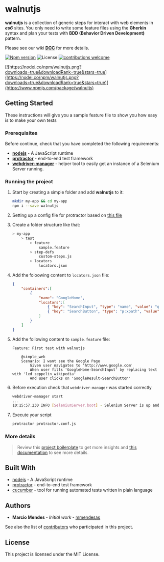 # walnutjs

**walnutjs** is a collection of generic steps for interact with web elements in _**es6**_ sites.
You only need to write some feature files using the **Gherkin** syntax and plan your tests with **BDD (Behavior Driven Development)** pattern.

Please see our wiki **[DOC](https://github.com/sednemm/walnutjs/wiki)** for more details.


[![Npm version](https://img.shields.io/npm/v/walnutjs.svg?style=flat-square)](https://www.npmjs.com/package/walnutjs)
![License](https://img.shields.io/npm/l/walnutjs.svg?style=flat-square)
[![contributions welcome](https://img.shields.io/badge/contributions-welcome-brightgreen.svg?style=flat)](https://github.com/dwyl/esta/issues)


[![https://nodei.co/npm/walnutjs.png?downloads=true&downloadRank=true&stars=true](https://nodei.co/npm/walnutjs.png?downloads=true&downloadRank=true&stars=true)](https://www.npmjs.com/package/walnutjs)


## Getting Started
These instructions will give you a sample feature file to show you how easy is to make your own tests

### Prerequisites
Before continue, check that you have completed the following requirements:
* [**nodejs**](https://nodejs.org/en/) - A JavaScript runtime
* [**protractor**](https://www.protractortest.org/#/) - end-to-end test framework
* [**webdriver-manager**](https://www.protractortest.org/#/) - helper tool to easily get an instance of a Selenium Server running.

### Running the project
1. Start by creating a simple folder and add **walnutjs** to it:
    ```sh
    mkdir my-app && cd my-app
    npm i --save walnutjs
    ```
2. Setting up a config file for protractor based on [this file](https://github.com/mmendesas/walnutjs-test/blob/master/protractor.conf.js)
3. Create a folder structure like that:
    ```sh
    > my-app
        > test
            > feature
                sample.feature
            > step-defs
                custom-steps.js
            > locators
                locators.json
    ```
4. Add the foloowing content to `locators.json` file:
    ```json
    {
        "containers":[
            {
                "name": "GoogleHome",
                "locators":[
                    { "key": "SearchInput", "type": "name", "value": "q" },
                    { "key": "SearchButton", "type": "p:xpath", "value": "//input[@value='{0}']" }
                ]
            }
        ]
    }
    ```
5. Add the following content to `sample.feature` file:
    ```gherkin
    Feature: First test with walnutjs

        @simple_web
        Scenario: I want see the Google Page
            Given user navigates to 'http://www.google.com'
            When user fills 'GoogleHome-SearchInput' by replacing text with 'led zeppelin wikipedia'
            And user clicks on 'GoogleResult-SearchButton'
    ```

6. Before execution check that `webdriver-manager` was started correctly
    ```sh
    webdriver-manager start
    ...
    10:15:57.230 INFO [SeleniumServer.boot] - Selenium Server is up and running on port 4444
    ```

7. Execute your script
    ```sh
    protractor protractor.conf.js
    ```
### More details
> Review this [project boilerplate](https://github.com/mmendesas/walnutjs-test) to get more insights and [this documentation](https://github.com/mmendesas/walnutjs/wiki) to see more details.

## Built With

* [nodejs](https://nodejs.org/en/) - A JavaScript runtime
* [protractor](https://www.protractortest.org/#/) - end-to-end test framework
* [cucumber](https://www.npmjs.com/package/cucumber) - tool for running automated tests written in plain language

## Authors

* **Marcio Mendes** - *Initial work* - [mmendesas](https://github.com/mmendesas)

See also the list of [contributors](https://github.com/mmendesas/walnutjs/graphs/contributors) who participated in this project.

## License

This project is licensed under the MIT License.
